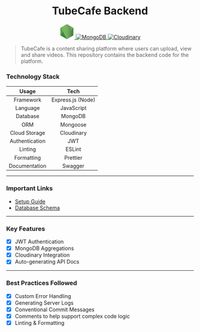<h1 align="center">
  TubeCafe Backend
</h1>

<div align="center">
  <a href="https://nodejs.org/">
    <img alt="Node.js" src="https://raw.githubusercontent.com/github/explore/80688e429a7d4ef2fca1e82350fe8e3517d3494d/topics/nodejs/nodejs.png" width="40" />
  </a>
  <a href="https://mongodb.com/">
    <img alt="MongoDB" src="https://avatars.githubusercontent.com/u/45120?s=200&v=4" width="40" />
  </a>
  <a href="https://cloudinary.com/">
    <img alt="Cloudinary" src="https://avatars.githubusercontent.com/u/1460763?s=200&v=4" width="40" />
  </a>
</div>


> TubeCafe is a content sharing platform where users can upload, view and share videos. This repository contains the backend code for the platform.

### Technology Stack

| Usage | Tech |
| :---: | :---: |
| Framework | Express.js (Node)  |
| Language | JavaScript |
| Database | MongoDB |
| ORM | Mongoose |
| Cloud Storage | Cloudinary |
| Authentication | JWT |
| Linting | ESLint |
| Formatting | Prettier |
| Documentation | Swagger |

---

### Important Links

- [Setup Guide](./docs/SETUP.md)
- [Database Schema](./docs/SCHEMA.md)

---

### Key Features

- [x] JWT Authentication
- [x] MongoDB Aggregations
- [x] Cloudinary Integration
- [x] Auto-generating API Docs

---

### Best Practices Followed

- [x] Custom Error Handling
- [x] Generating Server Logs
- [x] Conventional Commit Messages
- [x] Comments to help support complex code logic
- [x] Linting & Formatting
